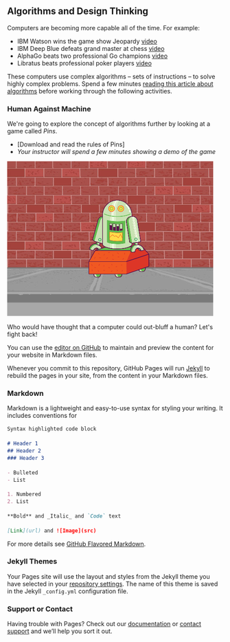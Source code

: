 ## Algorithms and Design Thinking

Computers are becoming more capable all of the time. For example:

- IBM Watson wins the game show Jeopardy [video](https://www.youtube.com/watch?v=P18EdAKuC1U)
- IBM Deep Blue defeats grand master at chess [video](https://www.youtube.com/watch?v=NJarxpYyoFI)
- AlphaGo beats two professional Go champions [video](https://www.youtube.com/watch?v=8tq1C8spV_g)
- Libratus beats professional poker players [video](https://www.youtube.com/watch?v=Jgau2BKTHbk)

These computers use complex algorithms – sets of instructions – to solve highly complex problems. Spend a few minutes [reading this article about algorithms](https://blog.pandorafms.org/what-is-an-algorithm/) before working through the following activities.

### Human Against Machine

We're going to explore the concept of algorithms further by looking at a game called _Pins_. 

- [Download and read the rules of Pins]
- _Your instructor will spend a few minutes showing a demo of the game_

![Image](img/robot.png)

Who would have thought that a computer could out-bluff a human? Let's fight back!




You can use the [editor on GitHub](https://github.com/ashattefeduni/2019algorithms/edit/master/README.md) to maintain and preview the content for your website in Markdown files.

Whenever you commit to this repository, GitHub Pages will run [Jekyll](https://jekyllrb.com/) to rebuild the pages in your site, from the content in your Markdown files.

### Markdown

Markdown is a lightweight and easy-to-use syntax for styling your writing. It includes conventions for

```markdown
Syntax highlighted code block

# Header 1
## Header 2
### Header 3

- Bulleted
- List

1. Numbered
2. List

**Bold** and _Italic_ and `Code` text

[Link](url) and ![Image](src)
```

For more details see [GitHub Flavored Markdown](https://guides.github.com/features/mastering-markdown/).

### Jekyll Themes

Your Pages site will use the layout and styles from the Jekyll theme you have selected in your [repository settings](https://github.com/ashattefeduni/2019algorithms/settings). The name of this theme is saved in the Jekyll `_config.yml` configuration file.

### Support or Contact

Having trouble with Pages? Check out our [documentation](https://help.github.com/categories/github-pages-basics/) or [contact support](https://github.com/contact) and we’ll help you sort it out.
